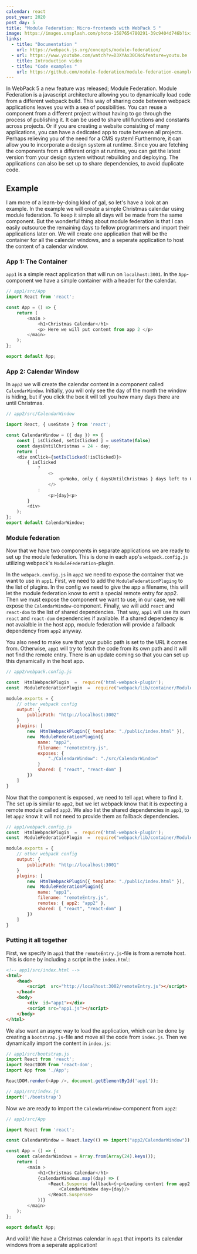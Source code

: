 ```yaml
---
calendar: react
post_year: 2020
post_day: 5
title: "Module Federation: Micro-frontends with WebPack 5 "
image: https://images.unsplash.com/photo-1587654780291-39c9404d746b?ixid=MXwxMjA3fDB8MHxwaG90by1wYWdlfHx8fGVufDB8fHw%3D&ixlib=rb-1.2.1&auto=format&fit=crop&w=1050&q=80
links:
  - title: "Documentation "
    url: https://webpack.js.org/concepts/module-federation/
  - url: https://www.youtube.com/watch?v=D3XYAx30CNc&feature=youtu.be
    title: Introduction video
  - title: "Code examples "
    url: https://github.com/module-federation/module-federation-examples
---
```

In WebPack 5 a new feature was released; Module Federation. Module Federation is a javascript architecture allowing you to dynamically load code from a different webpack build. This way of sharing code between webpack applications leaves you with a sea of possibilities. You can reuse a component from a different project without having to go through the process of publishing it. It can be used to share util functions and constants across projects. Or if you are creating a website consisting of many applications, you can have a dedicated app to route between all projects. Perhaps relieving you of the need for a CMS system! Furthermore, it can allow you to incorporate a design system at runtime. Since you are fetching the components from a different origin at runtime, you can get the latest version from your design system without rebuilding and deploying. The applications can also be set up to share dependencies, to avoid duplicate code.

## Example

I am more of a learn-by-doing kind of gal, so let's have a look at an example. In the example we will create a simple Christmas calendar using module federation. To keep it simple all days will be made from the same component. But the wonderful thing about module federation is that I can easily outsource the remaining days to fellow programmers and import their applications later on. We will create one application that will be the container for all the calendar windows, and a seperate application to host the content of a calendar window.

### App 1: The Container

`app1` is a simple react application that will run on `localhost:3001`. In the `App`-component we have a simple container with a header for the calendar. 

```javascript
// app1/src/App
import React from 'react';

const App = () => {	
	return (
		<main >
			<h1>Christmas Calendar</h1>
			<p> Here we will put content from app 2 </p>		 
		</main>
	);
};

export default App;
```

### App 2: Calendar Window

In `app2` we will create the calendar content  in a component called `CalendarWindow`. Initially, you will only see the day of the month the window is hiding, but if you click the box it will tell you how many days there are until Christmas. 

```javascript
// app2/src/CalendarWindow

import React, { useState } from 'react';

const CalendarWindow = ({ day }) => {
	const [ isClicked, setIsClicked ] = useState(false)
	const daysUntilChristmas = 24 - day;
	return (
	<div onClick={setIsClicked(!isClicked)}>
		{ isClicked 
			?
				<>
					<p>Woho, only { daysUntilChristmas } days left to Christmas</p> 
				</>
			: 
				<p>{day}<p>
		}
		<div>
	);
};
export default CalendarWindow;
```

### Module federation

Now that we have two components in separate applications we are ready to set up the module federation. This is done in each app's `webpack.config.js` utilizing webpack's `ModuleFederation`-plugin. 

In the `webpack.config.js` in `app2` we need to expose the container that we want to use in `app1`. First, we need to add the `ModuleFederationPluging` to the list of plugins. In the config we need to give the app a filename, this will let the module federation know to emit a special remote entry for app2. Then we must expose the component we want to use, in our case, we will expose the `CalendarWindow`-component.  Finally, we will add `react` and `react-dom` to the list of shared dependencies. That way, `app1` will use its own  `react` and `react-dom` dependencies if available. If a shared dependency is not avaialble in the host app, module federation will provide a fallback dependency from `app2` anyway. 

You also need to make sure that your public path is set to the URL it comes from. Otherwise, `app1`  will try to fetch the code from its own path and it will not find the remote entry. There is an update coming so that you can set up this dynamically in the host app. 

```javascript
// app2/webpack.config.js 

const  HtmlWebpackPlugin  =  require('html-webpack-plugin');
const  ModuleFederationPlugin  =  require("webpack/lib/container/ModuleFederationPlugin");

module.exports = {
	// other webpack config 
	output: {
		publicPath: "http://localhost:3002"
	}
	plugins: [
		new  HtmlWebpackPlugin({ template: "./public/index.html" }),
		new  ModuleFederationPlugin({
			name: "app2",
			filename: "remoteEntry.js",
			exposes: {
				"./CalendarWindow": "./src/CalendarWindow" 
			}
			shared: [ "react", "react-dom" ]
		})
	]	
}
```

Now that the component is exposed, we need to tell `app1` where to find it. The set up is similar to `app2`, but we let webpack know that it is expecting a remote module called `app2`. We also list the shared dependencies in `app1`, to let `app2` know it will not need to provide them as fallback dependencies.

```javascript
// app1/webpack.config.js  
const  HtmlWebpackPlugin  =  require('html-webpack-plugin');
const  ModuleFederationPlugin  =  require("webpack/lib/container/ModuleFederationPlugin");

module.exports = {
	// other webpack config 
	output: {
		publicPath: "http://localhost:3001"
	}
	plugins: [
		new  HtmlWebpackPlugin({ template: "./public/index.html" }),
		new  ModuleFederationPlugin({
			name: "app1",
			filename: "remoteEntry.js",
			remotes: { app2: "app2" },
			shared: [ "react", "react-dom" ]
		})
	]	
}
```

### Putting it all together

First, we specify in `app1` that the `remoteEntry.js`-file is from a remote host. This is done by including a script in the `index.html`: 

```html
<!-- app1/src/index.html -->
<html>
	<head>
		<script  src="http://localhost:3002/remoteEntry.js"></script>
	</head>
	<body>
		<div  id="app1"></div>
		<script src="app1.js"></script>
	</body>
</html>
```

We also want an async way to load the application, which can be done by creating a `bootstrap.js`-file and move all the code from `index.js`. Then we dynamically import the content in `index.js`:  

```javascript
// app1/src/bootstrap.js
import React from 'react';
import ReactDOM from 'react-dom';
import App from './App'; 

ReactDOM.render(<App />, document.getElementById('app1'));
```

```javascript
// app1/src/index.js
import('./bootstrap')
```

Now we are ready to import the `CalendarWindow`-component from `app2`:

```javascript
// app1/src/App

import React from 'react';

const CalendarWindow = React.lazy(() => import("app2/CalendarWindow")); 

const App = () => {
	const calendarWindows = Array.from(Array(24).keys());
	return (
		<main >
			<h1>Christmas Calendar</h1>
			{calendarWindows.map((day) => (
				<React.Suspense fallback={<p>Loading content from app2...</p>}>
					<CalendarWindow day={day}/>
				</React.Suspense> 
			))}
		</main>
	);
};

export default App;
```

And voilà! We have a Christmas calendar in `app1` that imports its calendar windows from a seperate application!